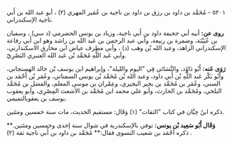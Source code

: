 ٥٢٠١ - مُحَمَّد بن داود بن رزق بن داود بن ناجية بن عُمَير المهري (٢) ، أبو عبد الله بن أَبي ناجية الإسكندراني.

**روى عن:** أبيه أبي جحيفة داود بن أَبي ناجية، وزياد بن يونس الحضرمي (د سي) ، وسفيان بن عُيَيْنَة، وضمرة بن ربيعة، وأبي عبد الرحمن بن عَبد الله بن راشد وهو ابن أَبي رفاعة الإسكندراني الزاهد، وعبد الله بْن وهب (د) ، وأبي مطرف عياض ابن مخارق الاسكندارني، وأبي عَبد اللَّهِ مُحَمَّد بْن عَبد الله العنبري البَصْرِيّ.

**رَوَى عَنه:** أَبُو دَاوُد، والنَّسَائي فِي "اليوم والليلة"، وإبراهيم ابن يوسف بْن خالد الهسنجاني، وأَبُو بَكْر عَبد اللَّهِ بْن أَبي داود، وعبد الله بْن مُحَمَّد بْن يونس السمناني، وعُمَر بْن أَحْمَد بن السني، وعُمَر بن مُحَمَّد بن بجير البجيري، وعِمْران بن موسى المعلم، والفضل بن مُحَمَّد البلخي، ومُحَمَّد بن الحارث، وأبو علي محمد ابن مُحَمَّد بن الأشعث المِصْرِي، وأبو يعقوب يوسف بن يعقوبالتميمي.

ذكره ابنُ حِبَّان في كتاب "الثقات" (١) وَقَال: مستقيم الحديث، مات سنة خمسين ومئتين.

**وَقَال أَبُو سَعِيد بْن يونس:** توفي بالإسكندرية في شوال سنة إحدى وخمسين ومئتين.** ذكره أَحْمَد بن شعيب النسوي فقال:** مُحَمَّد بن داود بن أَبي ناجية ثقة (٢) .
